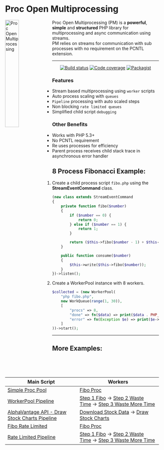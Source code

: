 # Proc Open Multiprocessing

<img src="https://aventri.github.io/proc-open-multiprocessing/logo.svg" alt="Proc Open Multiprocessing" width="30%" align="left"/>
Proc Open Multiprocessing (PM) is a <strong>powerful</strong>, <strong>simple</strong> and
  <strong>structured</strong> PHP library for multiprocessing and async communication using streams.<br /> 
  PM relies on streams for communication with sub processes with no requirement on the PCNTL extension.  
 

---

<p align="center">
  <a href="https://travis-ci.org/aventri/proc-open-multiprocessing"><img src="https://img.shields.io/travis/aventri/proc-open-multiprocessing/master.svg" alt="Build status" /></a>
  <a href="https://coveralls.io/github/aventri/proc-open-multiprocessing?branch=master"><img src="https://img.shields.io/coveralls/aventri/proc-open-multiprocessing/master.svg" alt="Code coverage" /></a>
  <!--<a href="https://scrutinizer-ci.com/g/aventri/proc-open-multiprocessing/?branch=master"><img src="https://scrutinizer-ci.com/g/aventri/proc-open-multiprocessing/badges/quality-score.png?b=master" /></a>-->
  <a href="https://packagist.org/packages/aventri/proc-open-multiprocessing"><img src="https://img.shields.io/packagist/dt/aventri/proc-open-multiprocessing.svg" alt="Packagist" /></a>  
</p>

### Features
* Stream based multiprocessing using `worker` scripts 
* Auto process scaling with `queues`
* `Pipeline` processing with auto scaled steps
* Non blocking `rate limited queues` 
* Simplified child script `debugging`

### Other Benefits
* Works with PHP 5.3+
* No PCNTL requirement
* Re uses processes for efficiency 
* Parent process receives child stack trace in asynchronous error handler


## 8 Process Fibonacci Example:

1. Create a child process script `fibo.php` using the **StreamEventCommand** class.  
    ```php
    (new class extends StreamEventCommand
    {
        private function fibo($number)
        {
            if ($number == 0) {
                return 0;
            } else if ($number == 1) {
                return 1;
            }
    
            return ($this->fibo($number - 1) + $this->fibo($number - 2));
        }
    
        public function consume($number)
        {
            $this->write($this->fibo($number));
        }
    })->listen();
    ```
2. Create a WorkerPool instance with 8 workers.
    ```php
    $collected = (new WorkerPool(
        "php fibo.php",
        new WorkQueue(range(1, 30)),
        [
            "procs" => 8,
            "done" => fn($data) => print($data . PHP_EOL),
            "error" => fn(Exception $e) => print($e->getTraceAsString() . PHP_EOL)            
        ]
    ))->start();
    ```
---
## More Examples:

| Main Script | Workers |
| ---         | --- | 
[Simple Proc Pool]|[Fibo Proc]
[WorkerPool Pipeline]|[Step 1 Fibo] -> [Step 2 Waste Time] -> [Step 3 Waste More Time]
[AlphaVantage API - Draw Stock Charts Pipeline]|[Download Stock Data] -> [Draw Stock Charts]
[Fibo Rate Limited]|[Fibo Proc]
[Rate Limited Pipeline]|[Step 1 Fibo] -> [Step 2 Waste Time] -> [Step 3 Waste More Time]


[Simple Proc Pool]: <https://github.com/aventri/proc-open-multiprocessing/blob/master/example/simple_proc_pool_example.php>
[WorkerPool Pipeline]: <https://github.com/aventri/proc-open-multiprocessing/blob/master/example/multi_worker_pool_stream.php>
[AlphaVantage API - Draw Stock Charts Pipeline]: <https://github.com/aventri/proc-open-multiprocessing/blob/master/example/alpha_vantage_charts_stream.php>
[Fibo Rate Limited]: <https://github.com/aventri/proc-open-multiprocessing/blob/master/example/rate_limited_example.php>
[Rate Limited Pipeline]: <https://github.com/aventri/proc-open-multiprocessing/blob/master/example/rate_limited_pipeline.php>
[Fibo Proc]: <https://github.com/aventri/proc-open-multiprocessing/blob/master/example/proc_scripts/fibo_proc.php>  
[Step 1 Fibo]: <https://github.com/aventri/proc-open-multiprocessing/blob/master/example/proc_scripts/pipeline_1_step1.php>
[Step 2 Waste Time]: <https://github.com/aventri/proc-open-multiprocessing/blob/master/example/proc_scripts/pipeline_1_step2.php>
[Step 3 Waste More Time]: <https://github.com/aventri/proc-open-multiprocessing/blob/master/example/proc_scripts/pipeline_1_step3.php>
[Download Stock Data]: <https://github.com/aventri/proc-open-multiprocessing/blob/master/example/proc_scripts/pipeline_2_step1.php>
[Draw Stock Charts]: <https://github.com/aventri/proc-open-multiprocessing/blob/master/example/proc_scripts/pipeline_2_step2.php>

